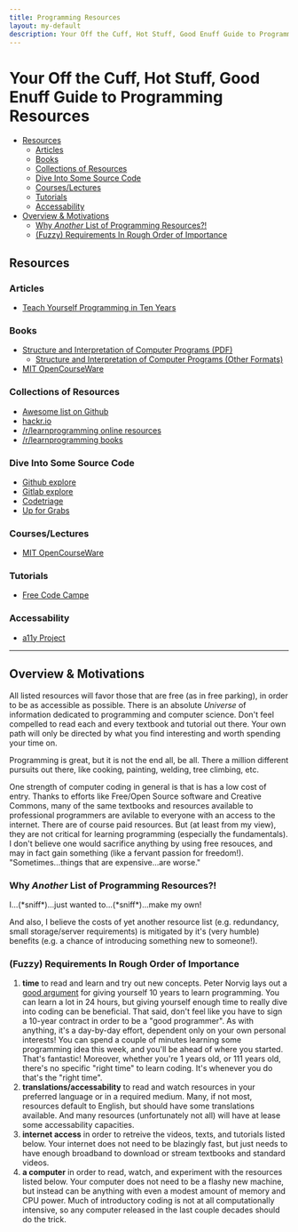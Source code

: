 ```yaml
---
title: Programming Resources
layout: my-default
description: Your Off the Cuff, Hot Stuff, Good Enuff Guide to Programming Resources
---
```


# Your Off the Cuff, Hot Stuff, Good Enuff Guide to Programming Resources

- [Resources](#resources)
  * [Articles](#articles)
  * [Books](#books)
  * [Collections of Resources](#collections-of-resources)
  * [Dive Into Some Source Code](#dive-into-some-source-code)
  * [Courses/Lectures](#courseslectures)
  * [Tutorials](#tutorials)
  * [Accessability](#accessability)
- [Overview & Motivations](#overview-%26-motivations)
  * [Why *Another* List of Programming Resources?!](#why-another-list-of-programming-resources%3F!)
  * [(Fuzzy) Requirements In Rough Order of Importance](#\(fuzzy\)-requirements-in-rough-order-of-importance)

## Resources

### Articles
- [Teach Yourself Programming in Ten Years][10-years]

[10-years]: https://norvig.com/21-days.html

### Books
- [Structure and Interpretation of Computer Programs (PDF)][sicp-pdf]
    - [Structure and Interpretation of Computer Programs (Other Formats)][sicp-ebooks]
- [MIT OpenCourseWare][ocw]

[sicp-pdf]: https://github.com/sarabander/sicp-pdf
[sicp-ebooks]: https://sicpebook.wordpress.com/ebook/https://sicpebook.wordpress.com/ebook/
[ocw]: https://github.com/sindresorhus/awesome

### Collections of Resources
- [Awesome list on Github](https://github.com/sindresorhus/awesome)
- [hackr.io](https://hackr.io/)
- [/r/learnprogramming online resources](https://old.reddit.com/r/learnprogramming/wiki/online)
- [/r/learnprogramming books](https://old.reddit.com/r/learnprogramming/wiki/books)

### Dive Into Some Source Code
- [Github explore](https://github.com/explore)
- [Gitlab explore](https://gitlab.com/explore/)
- [Codetriage](https://www.codetriage.com/)
- [Up for Grabs](https://up-for-grabs.net/)

### Courses/Lectures
- [MIT OpenCourseWare](https://ocw.mit.edu/courses/electrical-engineering-and-computer-science/)

### Tutorials
- [Free Code Campe](https://www.freecodecamp.org/)

### Accessability
- [a11y Project](https://a11yproject.com/resources/)

---

## Overview & Motivations

All listed resources will favor those that are free (as in free parking), in order to be as accessible as possible. There is an absolute *Universe* of information dedicated to programming and computer science. Don't feel compelled to read each and every textbook and tutorial out there. Your own path will only be directed by what you find interesting and worth spending your time on.

Programming is great, but it is not the end all, be all. There a million different pursuits out there, like cooking, painting, welding, tree climbing, etc.

One strength of computer coding in general is that is has a low cost of entry. Thanks to efforts like Free/Open Source software and Creative Commons, many of the same textbooks and resources available to professional programmers are avilable to everyone with an access to the internet. There are of course paid resources. But (at least from my view), they are not critical for learning programming (especially the fundamentals). I don't believe one would sacrifice anything by using free resouces, and may in fact gain something (like a fervant passion for freedom!). "Sometimes...things that are expensive...are worse."

### Why *Another* List of Programming Resources?!

I...(\*sniff\*)...just wanted to...(\*sniff\*)...make my own!

And also, I believe the costs of yet another resource list (e.g. redundancy, small storage/server requirements) is mitigated by it's (very humble) benefits (e.g. a chance of introducing something new to someone!).

### (Fuzzy) Requirements In Rough Order of Importance

1. **time** to read and learn and try out new concepts. Peter Norvig lays out a [good argument][10-years] for giving yourself 10 years to learn programming. You can learn a lot in 24 hours, but giving yourself enough time to really dive into coding can be beneficial. That said, don't feel like you have to sign a 10-year contract in order to be a "good programmer". As with anything, it's a day-by-day effort, dependent only on your own personal interests! You can spend a couple of minutes learning some programming idea this week, and you'll be ahead of where you started. That's fantastic! Moreover, whether you're 1 years old, or 111 years old, there's no specific "right time" to learn coding. It's whenever you do that's the "right time".
2. **translations/accessability** to read and watch resources in your preferred language or in a required medium. Many, if not most, resources default to English, but should have some translations available. And many resources (unfortunately not all) will have at lease some accessability capacities.
3. **internet access** in order to retreive the videos, texts, and tutorials listed below. Your internet does not need to be blazingly fast, but just needs to have enough broadband to download or stream textbooks and standard videos.
4. **a computer** in order to read, watch, and experiment with the resources listed below. Your computer does not need to be a flashy new machine, but instead can be anything with even a modest amount of memory and CPU power. Much of introductory coding is not at all computationally intensive, so any computer released in the last couple decades should do the trick.


